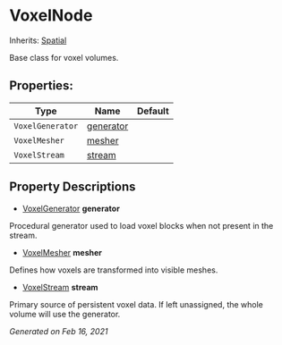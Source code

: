 # VoxelNode

Inherits: [Spatial](https://docs.godotengine.org/en/stable/classes/class_spatial.html)


Base class for voxel volumes.

## Properties: 


Type              | Name                       | Default 
----------------- | -------------------------- | --------
`VoxelGenerator`  | [generator](#i_generator)  |         
`VoxelMesher`     | [mesher](#i_mesher)        |         
`VoxelStream`     | [stream](#i_stream)        |         
<p></p>

## Property Descriptions

- [VoxelGenerator](VoxelGenerator.md)<span id="i_generator"></span> **generator**

Procedural generator used to load voxel blocks when not present in the stream.

- [VoxelMesher](VoxelMesher.md)<span id="i_mesher"></span> **mesher**

Defines how voxels are transformed into visible meshes.

- [VoxelStream](VoxelStream.md)<span id="i_stream"></span> **stream**

Primary source of persistent voxel data. If left unassigned, the whole volume will use the generator.

_Generated on Feb 16, 2021_
